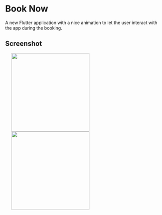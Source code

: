 # Book Now

A new Flutter application with a nice animation to let the user interact with the app during the booking.

## Screenshot

<p float="left">
  <img src="https://user-images.githubusercontent.com/56515652/66748193-dc444200-ee86-11e9-938d-dc9f9bc4aeb7.png" 
       width=250 hspace="20"/> 
  <img src="https://user-images.githubusercontent.com/56515652/66748316-2c230900-ee87-11e9-8ac0-4a11d67b340f.png"
       width=250 hspace="20"/>
</p>
